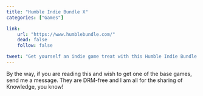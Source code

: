 ```yaml
---
title: "Humble Indie Bundle X"
categories: ["Games"]

link:
    url: "https://www.humblebundle.com/"
    dead: false
    follow: false

tweet: "Get yourself an indie game treat with this Humble Indie Bundle X! That's right, it is the tenth edition and it looks promising!"
---
```


By the way, if you are reading this and wish to get one of the base games, send me a message. They are DRM-free and I am 
all for the sharing of Knowledge, you know!